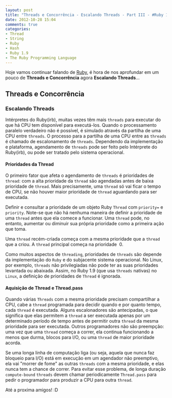 ```yaml
---
layout: post
title: "Threads e Concorrência - Escalando Threads - Part III - #Ruby 1.9"
date: 2012-10-28 15:04
comments: true
categories:
- Thread
- String
- Ruby
- Hash
- Ruby 1.9
- The Ruby Programming Language
---
```

<!--more-->
Hoje vamos continuar falando de [Ruby](http://www.ruby-doc.org/core-1.9.3/), é hora de nos aprofundar em um pouco de **Threads e Concorrência** agora **Escalando Threads**...

## Threads e Concorrência

### Escalando Threads

Intérpretes do Ruby(irb), muitas vezes têm mais `threads` para executar do que há CPU tem disponível para executá-los. Quando
o processamento paralelo verdadeiro não é possível, é simulado através da partilha de uma CPU entre `threads`. O processo para
a partilha de uma CPU entre as `threads` é chamado de escalonamento de `threads`. Dependendo da implementação e plataforma,
agendamento de `threads` pode ser feito pelo Intérprete do Ruby(irb), ou pode ser tratado pelo sistema operacional.

#### Prioridades da Thread

O primeiro fator que afeta o agendamento de `threads` é prioridades de `thread`: com a alta prioridade da `thread` são
agendadas antes de baixa prioridade de `thread`. Mais precisamente, uma `thread` só vai ficar o tempo de CPU, se não houver
maior prioridade de `thread` aguardando para ser executada.

Definir e consultar a prioridade de um objeto Ruby `Thread` com `priority=` e `priority`. Note-se que não há nenhuma maneira
de definir a prioridade de uma `thread` antes que ela comece a funcionar. Uma `thread` pode, no entanto, aumentar ou diminuir
sua própria prioridade como a primeira ação que toma.

Uma `thread` recém-criada começa com a mesma prioridade que a `thread` que a criou. A `thread` principal começa na prioridade
 0.

Como muitos aspectos de `threading`, prioridades de `threads` são depende da implementação do `Ruby` e do subjacente sistema
operacional. No Linux, por exemplo, `threads` não privilegiadas não pode ter as suas prioridades levantada ou abaixada. Assim,
no Ruby 1.9 (que usa `threads` nativas) no `Linux`, a definição de prioridades de `Thread` é ignorada.

#### Aquisição de Thread e Thread.pass

Quando várias `Threads` com a mesma prioridade precisam compartilhar a CPU, cabe a `thread` programada para decidir quando e
por quanto tempo, cada `thread` é executada. Alguns escalonadores são antecipadas, o que significa que elas permitem a `thread`
a ser executada apenas por um determinado período de tempo antes de permitir outra `thread` da mesma prioridade para ser
executada. Outros programadores não são preempção: uma vez que uma `thread` começa a correr, ela continua funcionando a menos
que durma, blocos para I/O, ou uma `thread` de maior prioridade acorda.

Se uma longa linha de computação liga (ou seja, aquela que nunca faz bloqueio para I/O) está em execução em um agendador
não preemptivo, ela vai "morrer de fome" as outras `threads` com a mesma prioridade, e elas nunca tem a chance de correr.
Para evitar esse problema, de longa duração `compute-bound` `threads` devem chamar periodicamente `Thread.pass` para pedir o
programador para produzir a CPU para outra `thread`.

Até a proxima amigos! :D